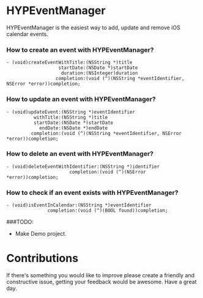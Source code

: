 HYPEventManager
===============

HYPEventManager is the easiest way to add, update and remove iOS calendar events.

### How to create an event with **HYPEventManager**?

``` objc
- (void)createEventWithTitle:(NSString *)title 
                   startDate:(NSDate *)startDate 
                    duration:(NSInteger)duration 
                  completion:(void (^)(NSString *eventIdentifier, NSError *error))completion;
```

### How to update an event with **HYPEventManager**?

``` objc
- (void)updateEvent:(NSString *)eventIdentifier 
          withTitle:(NSString *)title 
          startDate:(NSDate *)startDate 
            endDate:(NSDate *)endDate 
         completion:(void (^)(NSString *eventIdentifier, NSError *error))completion;
```

### How to delete an event with **HYPEventManager**?

``` objc
- (void)deleteEventWithIdentifier:(NSString *)identifier 
                       completion:(void (^)(NSError *error))completion;
```

### How to check if an event exists with **HYPEventManager**?

``` objc
- (void)isEventInCalendar:(NSString *)eventIdentifier 
               completion:(void (^)(BOOL found))completion;
```

###TODO:
- Make Demo project.

Contributions
=============

If there's something you would like to improve please create a friendly and constructive issue, getting your feedback would be awesome. Have a great day.
